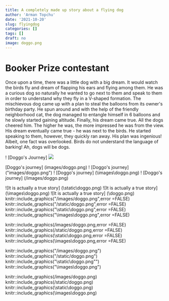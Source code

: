 ```yaml
---
title: A completely made up story about a flying dog
author: 'Arman Topchu'
date: '2021-10-20'
slug: flyingdog
categories: []
tags: []
draft: no
image: doggo.png
---
```


# Booker Prize contestant

Once upon a time, there was a little dog with a big dream. It would watch the birds fly and dream of flapping his ears and flying among them. He was a curious dog so naturally he wanted to go next to them and speak to them in order to understand why they fly in a V-shaped formation. The mischievous dog came up with a plan to steal the balloons from its owner's birthday party. He spun around and with the help of the friendly neighborhood cat, the dog managed to entangle himself in 6 balloons and he slowly started gaining altitude. Finally, his dream came true. All the dogs cheered him.  The higher he was, the more impressed he was from the view. His dream eventually came true - he was next to the birds. He started speaking to them, however, they quickly ran away. His plan was ingenious! Albeit, one fact was overlooked. Birds do not understand the language of barking! Ah, dogs will be dogs.

! [Doggo's Journey] ![](C:\Users\user\Documents\website\content\post\2021-10-20-a-completely-made-up-story-about-a-flying-dog\static\images\doggo.png)





[Doggo's journey] (images/doggo.png)
! [Doggo's journey] ("images/doggo.png")
! [Doggo's journey] (\images\doggo.png)
! [Doggo's journey] (/images/doggo.png)



![It is actually a true story] (\static\doggo.png)
![It is actually a true story] (\images\doggo.png)
![It is actually a true story] (\doggo.png)
knitr::include_graphics("/images/doggo.png",error =FALSE)
knitr::include_graphics("/static/doggo.png",error =FALSE)
knitr::include_graphics("\static\doggo.png",error =FALSE)
knitr::include_graphics("\images\doggo.png",error =FALSE)

knitr::include_graphics(/images/doggo.png,error =FALSE)
knitr::include_graphics(/static/doggo.png,error =FALSE)
knitr::include_graphics(\static\doggo.png,error =FALSE)
knitr::include_graphics(\images\doggo.png,error =FALSE)

knitr::include_graphics("/images/doggo.png")
knitr::include_graphics("/static/doggo.png")
knitr::include_graphics("\static\doggo.png"")
knitr::include_graphics("\images\doggo.png")

knitr::include_graphics(/images/doggo.png)
knitr::include_graphics(/static/doggo.png)
knitr::include_graphics(\static\doggo.png)
knitr::include_graphics(\images\doggo.png)



